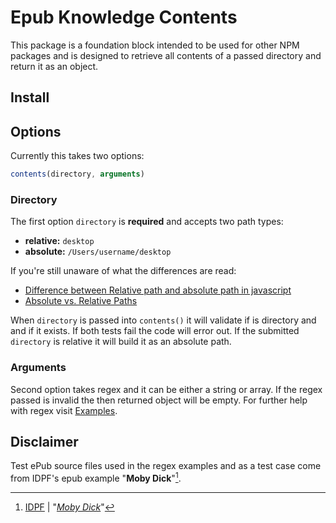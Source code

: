 # Epub Knowledge Contents

This package is a foundation block intended to be used for other NPM packages and is designed to retrieve all contents of a passed directory and return it as an object.

## Install

## Options

Currently this takes two options:

```javascript
contents(directory, arguments)
```

### Directory

The first option `directory` is **required** and accepts two path types:

- **relative:** `desktop`
- **absolute:** `/Users/username/desktop`

If you're still unaware of what the differences are read:

- [Difference between Relative path and absolute path in javascript](https://stackoverflow.com/questions/21306512/difference-between-relative-path-and-absolute-path-in-javascript)
- [Absolute vs. Relative Paths](https://medium.com/@colinlmcdonald/absolute-vs-relative-paths-7ffd8e31d49c)

When `directory` is passed into `contents()` it will validate if is directory and and if it exists. If both tests fail the code will error out. If the submitted `directory` is relative it will build it as an absolute path.

### Arguments

Second option takes regex and it can be either a string or array. If the regex passed is invalid the then returned object will be empty. For further help with regex visit [Examples](examples.md).

## Disclaimer

Test ePub source files used in the regex examples and as a test case come from IDPF's epub example "**Moby Dick**"[^ref].

[^ref]: [IDPF](https://github.com/IDPF/epub3-samples) | "_[Moby Dick](https://github.com/IDPF/epub3-samples/tree/main/30/moby-dick)_"
